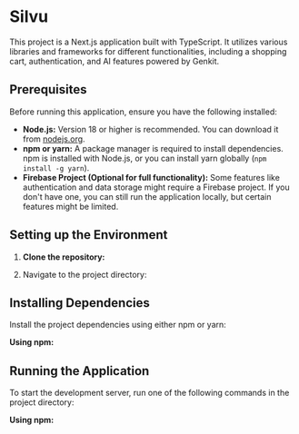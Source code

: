 
# Silvu

This project is a Next.js application built with TypeScript. It utilizes various libraries and frameworks for different functionalities, including a shopping cart, authentication, and AI features powered by Genkit.

## Prerequisites

Before running this application, ensure you have the following installed:

- **Node.js:** Version 18 or higher is recommended. You can download it from [nodejs.org](https://nodejs.org/).
- **npm or yarn:** A package manager is required to install dependencies. npm is installed with Node.js, or you can install yarn globally (`npm install -g yarn`).
- **Firebase Project (Optional for full functionality):** Some features like authentication and data storage might require a Firebase project. If you don't have one, you can still run the application locally, but certain features might be limited.

## Setting up the Environment

1. **Clone the repository:**

2. Navigate to the project directory:



## Installing Dependencies

Install the project dependencies using either npm or yarn:

**Using npm:**



## Running the Application

To start the development server, run one of the following commands in the project directory:

**Using npm:**



